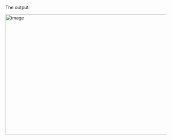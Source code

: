 The output:

<img width="885" height="378" alt="image" src="https://github.com/user-attachments/assets/d68b9eb1-75ef-4a9a-85ab-5efa0dce1fe8" />
